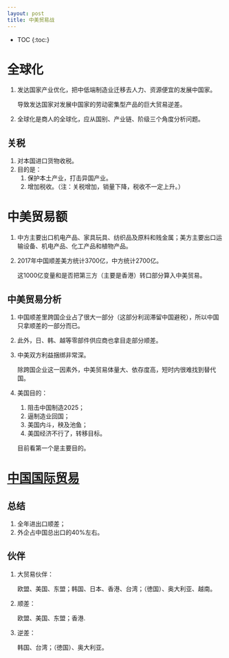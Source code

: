 ```yaml
---
layout: post
title: 中美贸易战
---
```


* TOC
{:toc:}

# 全球化

1. 发达国家产业优化，把中低端制造业迁移去人力、资源便宜的发展中国家。

   导致发达国家对发展中国家的劳动密集型产品的巨大贸易逆差。
2. 全球化是商人的全球化，应从国别、产业链、阶级三个角度分析问题。

## 关税

1. 对本国进口货物收税。
2. 目的是：
   1. 保护本土产业，打击异国产业。
   2. 增加税收。（注：关税增加，销量下降，税收不一定上升。）

# 中美贸易额

1. 中方主要出口机电产品、家具玩具、纺织品及原料和贱金属；美方主要出口运输设备、机电产品、化工产品和植物产品。
2. 2017年中国顺差美方统计3700亿，中方统计2700亿。

   这1000亿变量和是否把第三方（主要是香港）转口部分算入中美贸易。

## 中美贸易分析

1. 中国顺差里跨国企业占了很大一部分（这部分利润滞留中国避税），所以中国只拿顺差的一部分而已。
2. 此外，日、韩、越等零部件供应商也拿目走部分顺差。
3. 中美双方利益捆绑非常深。

   除跨国企业这一因素外，中美贸易体量大、依存度高，短时内很难找到替代国。
4. 美国目的：
   1. 阻击中国制造2025；
   2. 逼制造业回国；
   3. 美国内斗，秧及池鱼；
   4. 美国经济不行了，转移目标。

   目前看第一个是主要目的。

# [中国国际贸易](http://data.mofcom.gov.cn/)

## 总结

1. 全年进出口顺差；
2. 外企占中国总出口的40%左右。

## 伙伴

1. 大贸易伙伴：

   欧盟、美国、东盟；韩国、日本、香港、台湾；（徳国）、奥大利亚、越南。
2. 顺差：

   欧盟、美国、东盟；香港.
3. 逆差：

   韩国、台湾；（徳国）、奥大利亚。
